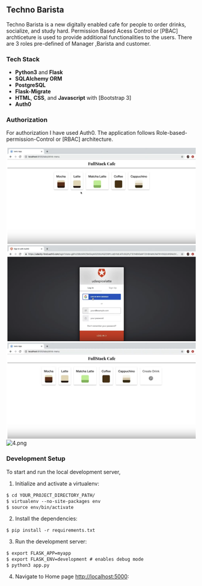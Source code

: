 Techno Barista
-----
Techno Barista is a new digitally enabled cafe for people to order drinks, socialize, and study hard. 
Permission Based Acess Control or [PBAC] archticeture is used to provide additional functionalities to the users.
There are 3 roles pre-defined of Manager ,Barista and customer.

### Tech Stack
* **Python3** and **Flask** 
* **SQLAlchemy ORM** 
* **PostgreSQL** 
* **Flask-Migrate** 
* **HTML**, **CSS**, and **Javascript** with [Bootstrap 3]
* **Auth0** 

### Authorization
For authorization I have used Auth0.
The application follows Role-based-permission-Control or [RBAC] architecture.

![1.png](1.png)
![2.png](2.png)
![3.png](3.png)
![4.png](4.ppng)


### Development Setup

To start and run the local development server,

1. Initialize and activate a virtualenv:
  ```
  $ cd YOUR_PROJECT_DIRECTORY_PATH/
  $ virtualenv --no-site-packages env
  $ source env/bin/activate
  ```

2. Install the dependencies:
  ```
  $ pip install -r requirements.txt
  ```

3. Run the development server:
  ```
  $ export FLASK_APP=myapp
  $ export FLASK_ENV=development # enables debug mode
  $ python3 app.py
  ```

4. Navigate to Home page [http://localhost:5000](http://localhost:5000):
